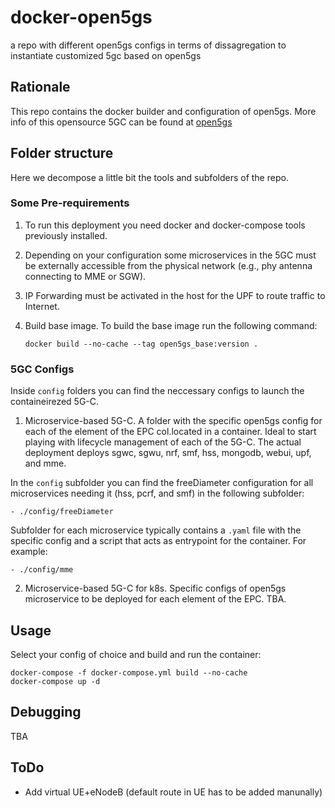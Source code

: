# docker-open5gs

a repo with different open5gs configs in terms of dissagregation to instantiate customized 5gc based on open5gs

## Rationale

This repo contains the docker builder and configuration of open5gs. More info of this opensource 5GC can be found at [open5gs](https://open5gs.org)


## Folder structure

Here we decompose a little bit the tools and subfolders of the repo.

### Some Pre-requirements

1. To run this deployment you need docker and docker-compose tools previously installed. 

2. Depending on your configuration some microservices in the 5GC must be externally accessible from the physical network (e.g., phy antenna connecting to MME or SGW). 

3. IP Forwarding must be activated in the host for the UPF to route traffic to Internet.

4. Build base image. To build the base image run the following command:

   ```
   docker build --no-cache --tag open5gs_base:version . 
   ```

### 5GC Configs

Inside `config` folders you can find the neccessary configs to launch the containeirezed 5G-C.

1. Microservice-based 5G-C. A folder with the specific open5gs config for each of the element of the EPC col.located in a container. Ideal to start playing with lifecycle management of each of the 5G-C. The actual deployment deploys sgwc, sgwu, nrf, smf, hss, mongodb, webui, upf, and mme.

In the `config` subfolder you can find the freeDiameter configuration for all microservices needing it (hss, pcrf, and smf) in the following subfolder:

   ```
   - ./config/freeDiameter
   ```

Subfolder for each microservice typically contains a `.yaml` file with the specific config and a script that acts as entrypoint for the container. For example:

   ```
   - ./config/mme
   ```

2. Microservice-based 5G-C for k8s. Specific configs of open5gs microservice to
   be deployed for each element of the EPC. TBA.


## Usage

Select your config of choice and build and run the container:

   ```
   docker-compose -f docker-compose.yml build --no-cache
   docker-compose up -d
   ```

## Debugging

TBA


## ToDo


- Add virtual UE+eNodeB (default route in UE has to be added manunally)

